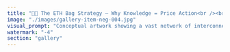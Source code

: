 ```yaml
---
title: "💎🧠 The ETH Bag Strategy — Why Knowledge = Price Action<br /><br />Stop playing venture capital. Start playing civilization capital.<br /><br />The price of ETH isn't just correlated to adoption — it's correlated to the collective knowledge of the infinite human network.<br /><br />🌐 Every developer who groks smart contracts<br />🌐 Every researcher pushing the boundaries<br />🌐 Every builder creating new primitives<br />🌐 Every user discovering what's possible<br /><br />This knowledge accumulates. It compounds. It becomes irreversible.<br /><br />So here's the strategy:<br />1️⃣ Buy a big bag of ETH<br />2️⃣ Treat everything else as marketing expense<br />3️⃣ Watch the Gödel interstice expand<br /><br />Failed startup in the ecosystem? Marketing expense.<br />Successful protocol? Marketing expense.<br />Another L2 experiment? Marketing expense.<br /><br />Every venture — win or lose — adds to the collective knowledge that drives ETH's fundamental value.<br /><br />This isn't investment advice. This is civilization strategy.<br /><br /><br />#ETH <br />#InfiniteHumanNetwork <br />#CivilizationCapital <br />#GodelInterstice <br />#SystemicResonance"
image: "./images/gallery-item-neg-004.jpg"
visual_prompt: "Conceptual artwork showing a vast network of interconnected human minds represented as glowing nodes, with ETH symbols floating between them like synapses. The network pulses with knowledge transfer - code snippets, mathematical formulas, and blockchain concepts flowing as light streams. In the center, a large ethereum diamond crystal grows brighter as more knowledge flows into it. Background shows the 'Gödel interstice' - spaces between formal systems where new possibilities emerge, represented as shimmering mathematical structures. The whole image conveys how collective human knowledge directly powers ETH's value through network effects. Color palette: deep blues and purples with bright ethereal whites and golds."
watermark: "-4"
section: "gallery"
---
```

